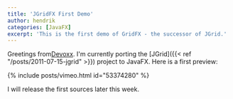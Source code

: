 ```yaml
---
title: 'JGridFX First Demo'
author: hendrik
categories: [JavaFX]
excerpt: 'This is the first demo of GridFX - the successor of JGrid.'
---
```

Greetings from[Devoxx](http://www.devoxx.com). I'm currently porting the [JGrid]({{< ref "/posts/2011-07-15-jgrid" >}}) project to JavaFX. Here is a first preview:

{% include posts/vimeo.html id="53374280" %}

I will release the first sources later this week.
